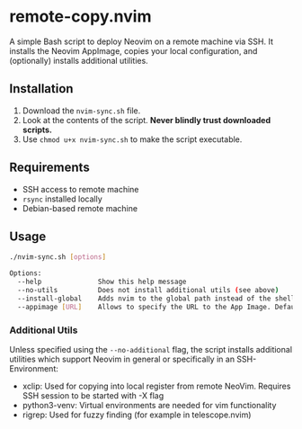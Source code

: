 # remote-copy.nvim

A simple Bash script to deploy Neovim on a remote machine via SSH.
It installs the Neovim AppImage, copies your local configuration, and (optionally) installs additional utilities.

## Installation

1. Download the `nvim-sync.sh` file.
2. Look at the contents of the script. **Never blindly trust downloaded scripts.**
3. Use `chmod u+x nvim-sync.sh` to make the script executable.

## Requirements

- SSH access to remote machine
- `rsync` installed locally
- Debian-based remote machine

## Usage

```bash
./nvim-sync.sh [options]

Options:
  --help              Show this help message
  --no-utils          Does not install additional utils (see above)
  --install-global    Adds nvim to the global path instead of the shell configuration file
  --appimage [URL]    Allows to specify the URL to the App Image. Default is $NVIM_APPIMAGE_URL
```

### Additional Utils

Unless specified using the `--no-additional` flag, the script installs additional utilities which support Neovim in general or specifically in an SSH-Environment:

- xclip: Used for copying into local register from remote NeoVim. Requires SSH session to be started with -X flag
- python3-venv: Virtual environments are needed for vim functionality
- rigrep: Used for fuzzy finding (for example in telescope.nvim)
